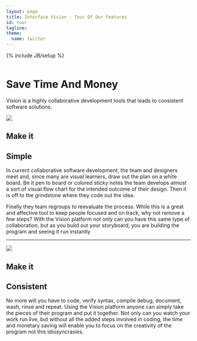 ```yaml
---
layout: page
title: Interface Vision - Tour Of Our Features
id: tour
tagline: 
theme:
  name: twitter
---
```

{% include JB/setup %}

<!-- Carousel ================================================== -->
<div id="myCarousel" class="carousel slide">
  <div class="carousel-inner">
    <div class="item active">
      <img src="{{ ASSET_PATH }}/img/carousel/slide-07.jpg" alt="">
      <div class="container">
        <div class="carousel-caption">
          <h1>Save Time And Money</h1>
          <p class="lead">Vision is a highly collaborative development tools that leads to consistent software solutions.</p>
        </div> <!-- carousel-caption -->
      </div> <!-- container -->
    </div> <!-- item active -->
  </div> <!-- carousel-inner -->
</div>

<!-- Marketing Messaging and Featurettes ================================================== -->
<!-- Wrap the rest of the page in another container to center all the content. -->

<div class="container marketing">
  <div class="featurette" id="Proposals">
    <img class="featurette-image pull-right" src="{{ ASSET_PATH }}/img/misc/currentLog.jpg">
    <h2 class="featurette-heading">Make it </h2>
    <h2 class="featurette-heading muted">Simple</h2>
    <p class="lead">In current collaborative software development, the team and designers meet and, since many are visual learners, draw out the plan on a white board.  Be it pen to board or colored sticky notes the team develops almost a sort of visual flow chart for the intended outcome of their design.  Then it is off to the grindstone where they code out the idea.</p>
	
<p class="lead">Finally they team regroups to reevaluate the process.  While this is a great and affective tool to keep people focused and on track, why not remove a few steps?  With the Vision platform not only can you have this same type of collaboration, but as you build out your storyboard, you are building the program and seeing it run instantly</p>
  </div> <!-- featurette -->
  <hr class="featurette-divider">
  <div class="featurette" id="Proposals2">
    <img class="featurette-image pull-left" src="{{ ASSET_PATH }}/img/misc/currentLog.jpg">
    <h2 class="featurette-heading">Make it</h2>
    <h2 class="featurette-heading muted">Consistent</h2>
    <p class="lead">No more will you have to code, verify syntax, compile debug, document, wash, rinse and repeat. Using the Vision platform anyone can simply take the pieces of their program and put it together. Not only can you watch your work run live, but without all the added steps involved in coding, the time and monetary saving will enable you to focus on the creativity of the program not this idiosyncrasies.</p>
  </div> <!-- featurette -->

</div>








